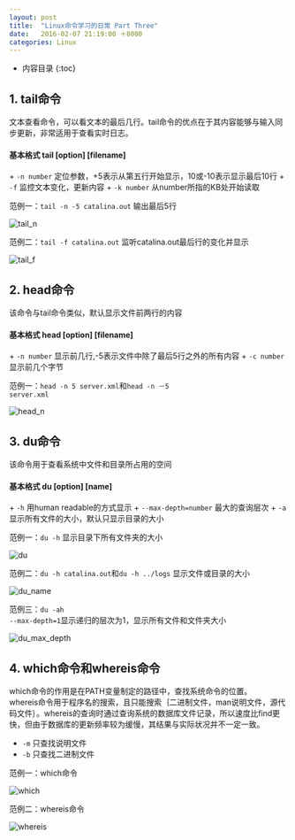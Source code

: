 ```yaml
---
layout: post
title:  "Linux命令学习的日常 Part Three"
date:   2016-02-07 21:19:00 ＋8000
categories: Linux
---
```

* 内容目录
{:toc}

## 1\. tail命令
 
文本查看命令，可以看文本的最后几行。tail命令的优点在于其内容能够与输入同步更新，非常适用于查看实时日志。
<h4><b>基本格式 tail [option] [filename]</b></h4>
+ <code>-n number</code> 定位参数，+5表示从第五行开始显示，10或-10表示显示最后10行
+ <code>-f</code> 监控文本变化，更新内容
+ <code>-k number</code> 从number所指的KB处开始读取

范例一：<code>tail -n -5 catalina.out</code>
输出最后5行
	
![tail_n]({{site.baseurl}}/pics/tail_n.png)  

范例二：<code>tail -f catalina.out</code>
监听catalina.out最后行的变化并显示

![tail_f]({{site.baseurl}}/pics/tail_f.png)

## 2\. head命令

该命令与tail命令类似，默认显示文件前两行的内容
<h4><b>基本格式 head [option] [filename]</b></h4>
+ <code>-n number</code> 显示前几行,-5表示文件中除了最后5行之外的所有内容
+ <code>-c number</code> 显示前几个字节

范例一：<code>head -n 5 server.xml</code>和<code>head -n －5 server.xml</code>

![head_n]({{site.baseurl}}/pics/head_n.png)

## 3\. du命令

该命令用于查看系统中文件和目录所占用的空间
<h4><b>基本格式 du [option] [name]</b></h4>  
+ <code>-h</code> 用human readable的方式显示  
+ <code>--max-depth=number</code> 最大的查询层次  
+ <code>-a</code> 显示所有文件的大小，默认只显示目录的大小  

范例一：<code>du -h</code> 显示目录下所有文件夹的大小  

![du]({{site.baseurl}}/pics/du.png)

范例二：<code>du -h catalina.out</code>和<code>du -h ../logs</code> 显示文件或目录的大小  

![du_name]({{site.baseurl}}/pics/du_name.png)

范例三：<code>du -ah --max-depth=1</code>显示递归的层次为1，显示所有文件和文件夹大小  

![du_max_depth]({{site.baseurl}}/pics/du_max_depth.png)

## 4\. which命令和whereis命令

which命令的作用是在PATH变量制定的路径中，查找系统命令的位置。  
whereis命令用于程序名的搜索，且只能搜索｛二进制文件，man说明文件，源代码文件｝。whereis的查询时通过查询系统的数据库文件记录，所以速度比find更快，但由于数据库的更新频率较为缓慢，其结果与实际状况并不一定一致。

+ <code>-m</code> 只查找说明文件
+ <code>-b</code> 只查找二进制文件

范例一：which命令

![which]({{site.baseurl}}/pics/which.png)

范例二：whereis命令

![whereis]({{site.baseurl}}/pics/whereis.png)


